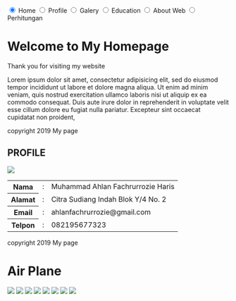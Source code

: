 

<!DOCTYPE html><html><head>	<title>My Web</title>	<link rel="stylesheet" type="text/css" href="css/csstugas.css"> </head><body> 	<div class="container-wrapper"> 		<div class="tab-container"> 			<input type="radio" name="tab-menu" class="tab-menu-radio" id="tab-menu1" checked />			<label for="tab-menu1" class="tab-menu">Home</label> 			<input type="radio" name="tab-menu" class="tab-menu-radio" id="tab-menu2"/>			<label for="tab-menu2" class="tab-menu">Profile</label> 			<input type="radio" name="tab-menu" class="tab-menu-radio" id="tab-menu3"/>			<label for="tab-menu3" class="tab-menu">Galery</label> 			<input type="radio" name="tab-menu" class="tab-menu-radio" id="tab-menu4"/>			<label for="tab-menu4" class="tab-menu">Education</label> 			<input type="radio" name="tab-menu" class="tab-menu-radio" id="tab-menu5"/>			<label for="tab-menu5" class="tab-menukiri">About Web</label> 			<input type="radio" name="tab-menu" class="tab-menu-radio" id="tab-menu6"/>			<label for="tab-menu6" class="tab-menu">Perhitungan</label> 			<div class="tab-content"> 				<div class="tab tab-1">					<div class="tabHome">						<h1> Welcome to My Homepage</h1>						<div class="hero"></div>						<p>Thank you for visiting my website</p>						<p>Lorem ipsum dolor sit amet, consectetur adipisicing elit, sed do eiusmod							tempor incididunt ut labore et dolore magna aliqua. Ut enim ad minim veniam,							quis nostrud exercitation ullamco laboris nisi ut aliquip ex ea commodo							consequat. Duis aute irure dolor in reprehenderit in voluptate velit esse							cillum dolore eu fugiat nulla pariatur. Excepteur sint occaecat cupidatat non						proident, </p>						</div> 						<div class="footer">							<p>copyright 2019 My page</p></div>										</div> 					<div class="tab tab-2"> 						<div class="recomended">							<h2> PROFILE</h2>							<div class="foto">								<img src="image/oj.jpg">							</div> 							<div class = "content">											<table border="0">									<tr>										<th>Nama</th>										<td>:</td>										<td>Muhammad Ahlan Fachrurrozie Haris</td>									</tr>									<tr>										<th>Alamat </th>										<td>:</td>										<td>Citra Sudiang Indah Blok Y/4 No. 2</td> 									</tr>									<tr>										<th>Email </th>										<td>:</td>										<td>ahlanfachrurrozie@gmail.com</td> 									</tr>									<tr>										<th>Telpon </th>										<td>:</td>										<td>082195677323</td> 									</tr>								</table>							</div>							<div class="footer">								<p>copyright 2019 My page</p>							</div> 						</div>					</div> 					<div class="tab tab-3">						<div class="judul"> <h1> Air Plane</h1></div>						<div class="galery">							<a href="image/img1.jpg"> <img src="image/img1.jpg"></a>							<a href="image/img2.jpg"> <img src="image/img2.jpg"></a>							<a href="image/img3.jpg"> <img src="image/img3.jpg"></a>							<a href="image/img4.jpg"> <img src="image/img4.jpg"></a>							<a href="image/img5.jpg"> <img src="image/img5.jpg"></a>							<a href="image/img6.jpg"> <img src="image/img6.jpg"></a>							<a href="image/img7.jpg"> <img src="image/img7.jpg"></a>							<a href="image/img8.jpg"> <img src="image/img8.jpg"

